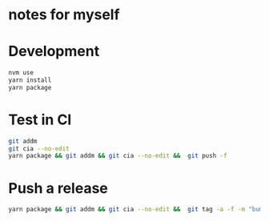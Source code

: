 # notes for myself

# Development

```bash
nvm use
yarn install
yarn package
```

# Test in CI

```bash
git addm
git cia --no-edit
yarn package && git addm && git cia --no-edit &&  git push -f
```

# Push a release

```bash
yarn package && git addm && git cia --no-edit &&  git tag -a -f -m "bump JS deps" v1.4.0 && git push -f --follow-tags
```
